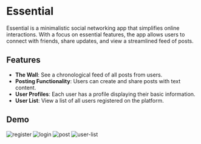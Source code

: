 # Essential

Essential is a minimalistic social networking app that simplifies online interactions. With a focus on essential features, the app allows users to connect with friends, share updates, and view a streamlined feed of posts.

## Features
- **The Wall**: See a chronological feed of all posts from users.
- **Posting Functionality**: Users can create and share posts with text content.
- **User Profiles**: Each user has a profile displaying their basic information.
- **User List**: View a list of all users registered on the platform.

## Demo


![register](https://github.com/brandonxu360/essential_social_app/assets/76601710/b48b129a-a057-4acc-bd84-88a19046ac0e)
![login](https://github.com/brandonxu360/essential_social_app/assets/76601710/70b27cc3-7f2d-4944-84f7-7ff241de8caa)
![post](https://github.com/brandonxu360/essential_social_app/assets/76601710/cababddb-f2f4-4b01-907e-218fb1125a55)
![user-list](https://github.com/brandonxu360/essential_social_app/assets/76601710/10be25d8-0a04-4b95-9f48-b8827f14805a)
